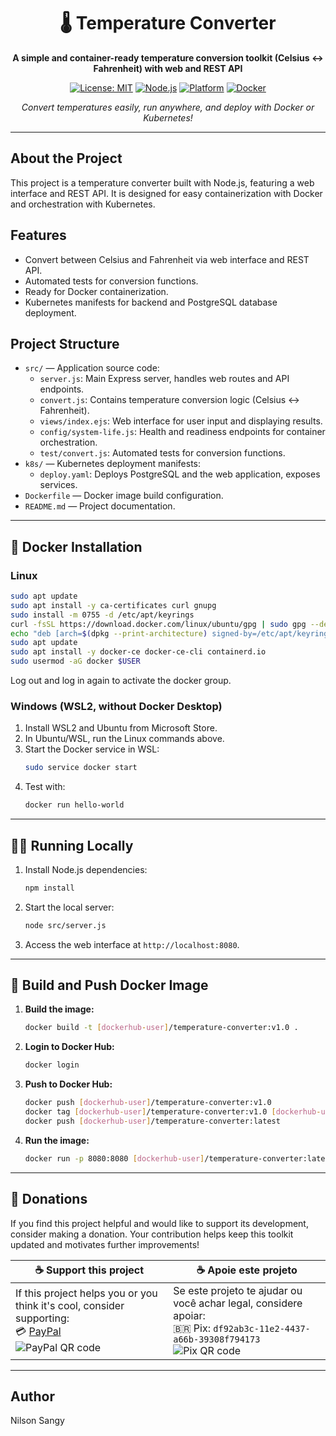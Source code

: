 <div align="center">

# 🌡️ Temperature Converter

**A simple and container-ready temperature conversion toolkit (Celsius ↔ Fahrenheit) with web and REST API**

[![License: MIT](https://img.shields.io/badge/License-MIT-yellow.svg)](https://opensource.org/licenses/MIT)
[![Node.js](https://img.shields.io/badge/node.js-18.x-green.svg)](https://nodejs.org/)
[![Platform](https://img.shields.io/badge/platform-Windows%20%7C%20Linux-lightgrey)](https://github.com/nilsonsangy/temperature-converter)
[![Docker](https://img.shields.io/badge/docker-ready-blue.svg)](https://www.docker.com/)

*Convert temperatures easily, run anywhere, and deploy with Docker or Kubernetes!*

</div>

---

## About the Project

This project is a temperature converter built with Node.js, featuring a web interface and REST API. It is designed for easy containerization with Docker and orchestration with Kubernetes.

## Features

- Convert between Celsius and Fahrenheit via web interface and REST API.
- Automated tests for conversion functions.
- Ready for Docker containerization.
- Kubernetes manifests for backend and PostgreSQL database deployment.

## Project Structure

- `src/` — Application source code:
  - `server.js`: Main Express server, handles web routes and API endpoints.
  - `convert.js`: Contains temperature conversion logic (Celsius ↔ Fahrenheit).
  - `views/index.ejs`: Web interface for user input and displaying results.
  - `config/system-life.js`: Health and readiness endpoints for container orchestration.
  - `test/convert.js`: Automated tests for conversion functions.
- `k8s/` — Kubernetes deployment manifests:
  - `deploy.yaml`: Deploys PostgreSQL and the web application, exposes services.
- `Dockerfile` — Docker image build configuration.
- `README.md` — Project documentation.

---

## 🚀 Docker Installation

### Linux
```bash
sudo apt update
sudo apt install -y ca-certificates curl gnupg
sudo install -m 0755 -d /etc/apt/keyrings
curl -fsSL https://download.docker.com/linux/ubuntu/gpg | sudo gpg --dearmor -o /etc/apt/keyrings/docker.gpg
echo "deb [arch=$(dpkg --print-architecture) signed-by=/etc/apt/keyrings/docker.gpg] https://download.docker.com/linux/ubuntu $(lsb_release -cs) stable" | sudo tee /etc/apt/sources.list.d/docker.list > /dev/null
sudo apt update
sudo apt install -y docker-ce docker-ce-cli containerd.io
sudo usermod -aG docker $USER
```
Log out and log in again to activate the docker group.

### Windows (WSL2, without Docker Desktop)
1. Install WSL2 and Ubuntu from Microsoft Store.
2. In Ubuntu/WSL, run the Linux commands above.
3. Start the Docker service in WSL:
	```bash
	sudo service docker start
	```
4. Test with:
	```bash
	docker run hello-world
	```

---

## 🏃‍♂️ Running Locally

1. Install Node.js dependencies:
	```bash
	npm install
	```
2. Start the local server:
	```bash
	node src/server.js
	```
3. Access the web interface at `http://localhost:8080`.

---

## 🐳 Build and Push Docker Image

1. **Build the image:**
	```bash
	docker build -t [dockerhub-user]/temperature-converter:v1.0 .
	```
2. **Login to Docker Hub:**
	```bash
	docker login
	```
3. **Push to Docker Hub:**
	```bash
	docker push [dockerhub-user]/temperature-converter:v1.0
	docker tag [dockerhub-user]/temperature-converter:v1.0 [dockerhub-user]/temperature-converter:latest
	docker push [dockerhub-user]/temperature-converter:latest
	```
4. **Run the image:**
	```bash
	docker run -p 8080:8080 [dockerhub-user]/temperature-converter:latest
	```

---

## 💸 Donations

If you find this project helpful and would like to support its development, consider making a donation. Your contribution helps keep this toolkit updated and motivates further improvements!

| ☕ Support this project | ☕ Apoie este projeto |
|------------------------|----------------------|
| If this project helps you or you think it's cool, consider supporting:<br>💳 [PayPal](https://www.paypal.com/donate/?business=7CC3CMJVYYHAC&no_recurring=0&currency_code=BRL)<br>![PayPal QR code](https://api.qrserver.com/v1/create-qr-code/?size=120x120&data=https://www.paypal.com/donate/?business=7CC3CMJVYYHAC&no_recurring=0&currency_code=BRL) | Se este projeto te ajudar ou você achar legal, considere apoiar:<br>🇧🇷 Pix: `df92ab3c-11e2-4437-a66b-39308f794173`<br>![Pix QR code](https://api.qrserver.com/v1/create-qr-code/?size=120x120&data=df92ab3c-11e2-4437-a66b-39308f794173) |

---

## Author

Nilson Sangy